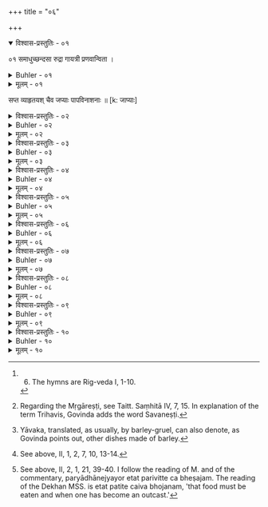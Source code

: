+++
title = "०६"

+++
<details open><summary>विश्वास-प्रस्तुतिः - ०१</summary>

०१  समाधुच्छन्दसा रुद्रा गायत्री प्रणवान्विता ।  
</details>

<details><summary>Buhler - ०१</summary>

1. The (eleven Anuvākas called) Rudras together with (the ten hymns) seen by Madhucchandas, the Gāyatrī with the syllable Om, and likewise the seven Vyāhṛtis (are the texts) which should be muttered (and) which remove guilt. [^1] 


[^1]:  6. The hymns are Rig-veda I, 1-10.
</details>

<details><summary>मूलम् - ०१</summary>

०१  समाधुच्छन्दसा रुद्रा गायत्री प्रणवान्विता ।  
</details>

सप्त व्याहृतयश् चैव जप्याः पापविनाशनाः ॥ [k: जाप्याः]

<details><summary>विश्वास-प्रस्तुतिः - ०२</summary>

०२  मृगारेष्टिः पवित्रेष्टिस् त्रिहविः पावमान्य् अपि ।  
इष्टयः पापनाशिन्यो वैश्वानर्या समन्विताः ॥
</details>

<details><summary>Buhler - ०२</summary>

2. The Mṛgāreṣṭi, the Pavitreṣṭi, the Trihavis, the Pāvamānī are the Iṣṭis which efface sin, if they are (each) combined with the Vaiśvānara (Dvādaśakapāla). [^2] 


[^2]:  Regarding the Mṛgāreṣṭi, see Taitt. Saṃhitā IV, 7, 15. In explanation of the term Trihavis, Govinda adds the word Savaneṣṭi.
</details>

<details><summary>मूलम् - ०२</summary>

०२  मृगारेष्टिः पवित्रेष्टिस् त्रिहविः पावमान्य् अपि ।  
इष्टयः पापनाशिन्यो वैश्वानर्या समन्विताः ॥
</details>

<details><summary>विश्वास-प्रस्तुतिः - ०३</summary>

०३  इदं चैवापरं गुह्यम् उच्यमानं निबोधत ।  
मुच्यते सर्वपापेभ्यो महतः पातकाद् ऋते ॥
</details>

<details><summary>Buhler - ०३</summary>

MISSING
</details>

<details><summary>मूलम् - ०३</summary>

०३  इदं चैवापरं गुह्यम् उच्यमानं निबोधत ।  
मुच्यते सर्वपापेभ्यो महतः पातकाद् ऋते ॥
</details>

<details><summary>विश्वास-प्रस्तुतिः - ०४</summary>

०४  पवित्रैर् मार्जनं कुर्वन् रुद्रैकादशिनीं [k:रुद्रैकार्देशिकां] जपन् ।  
पवित्राणि घृतैर् जुह्वत् प्रयच्छन् हेमगोतिलान् ॥
</details>

<details><summary>Buhler - ०४</summary>

MISSING
</details>

<details><summary>मूलम् - ०४</summary>

०४  पवित्रैर् मार्जनं कुर्वन् रुद्रैकादशिनीं [k:रुद्रैकार्देशिकां] जपन् ।  
पवित्राणि घृतैर् जुह्वत् प्रयच्छन् हेमगोतिलान् ॥
</details>

<details><summary>विश्वास-प्रस्तुतिः - ०५</summary>

०५  यो ऽश्नीयाद् यावकं पक्वं गोमूत्रे सशकृद्रसे ।  
सदधिक्षीरसर्पिष्के मुच्यते सो ऽंहसः क्षणात् ॥
</details>

<details><summary>Buhler - ०५</summary>

5. He who partakes of boiled barley-gruel, mixed with cow's urine, liquid cowdung, sour milk, milk, and butter, is quickly freed from sin. [^3] 


[^3]:  Yāvaka, translated, as usually, by barley-gruel, can also denote, as Govinda points out, other dishes made of barley.
</details>

<details><summary>मूलम् - ०५</summary>

०५  यो ऽश्नीयाद् यावकं पक्वं गोमूत्रे सशकृद्रसे ।  
सदधिक्षीरसर्पिष्के मुच्यते सो ऽंहसः क्षणात् ॥
</details>

<details><summary>विश्वास-प्रस्तुतिः - ०६</summary>

०६  प्रसूतो यश् च शूद्रायां येनागम्या च लङ्घिता ।  
सप्तरात्रात् प्रमुच्येते विधिनैतेन ताव् उभौ ॥
</details>

<details><summary>Buhler - ०६</summary>

6. Both he who has begotten a child on a Śūdra woman and he who has had connexion with a female, [^4]  intercourse with whom is forbidden (agamyā), are purified (if they live) according to this rule during seven days.


[^4]:  See above, II, 1, 2, 7, 10, 13-14.
</details>

<details><summary>मूलम् - ०६</summary>

०६  प्रसूतो यश् च शूद्रायां येनागम्या च लङ्घिता ।  
सप्तरात्रात् प्रमुच्येते विधिनैतेन ताव् उभौ ॥
</details>

<details><summary>विश्वास-प्रस्तुतिः - ०७</summary>

०७  रेतोमूत्रपुरीषाणां प्राशने ऽभोज्यभोजने ।  
पर्याधानेज्ययोर् एतत् परिवित्ते च भेषजम् ॥
</details>

<details><summary>Buhler - ०७</summary>

7. (That is likewise) the remedy when one has swallowed semen, ordure, and urine, or eaten the food of persons whose food must not be eaten, (and also) when a younger brother has kindled the sacred fire, has offered a Śrauta sacrifice, or taken a wife before the elder. [^5] 


[^5]:  See above, II, 2, 1, 21, 39-40. I follow the reading of M. and of the commentary, paryādhānejyayor etat parivitte ca bheṣajam. The reading of the Dekhan MSS. is etat patite caiva bhojanam, 'that food must be eaten and when one has become an outcast.'
</details>

<details><summary>मूलम् - ०७</summary>

०७  रेतोमूत्रपुरीषाणां प्राशने ऽभोज्यभोजने ।  
पर्याधानेज्ययोर् एतत् परिवित्ते च भेषजम् ॥
</details>

<details><summary>विश्वास-प्रस्तुतिः - ०८</summary>

०८  अपातकानि कर्माणि कृत्वैव सुबहून्य् अपि ।  
मुच्यते सर्वपापेभ्य इत्य् एतद् वचनं सताम् ॥
</details>

<details><summary>Buhler - ०८</summary>

8. He who has committed even a great number of (wicked) actions, excepting mortal sins, will be freed (by that rule) from all guilt. That is the statement of the virtuous.
</details>

<details><summary>मूलम् - ०८</summary>

०८  अपातकानि कर्माणि कृत्वैव सुबहून्य् अपि ।  
मुच्यते सर्वपापेभ्य इत्य् एतद् वचनं सताम् ॥
</details>

<details><summary>विश्वास-प्रस्तुतिः - ०९</summary>

०९  मन्त्रमार्गप्रमाणं तु विधानं समुदीरितम् । [k: विधाने]  
भरद्वाजादयो येन ब्रह्मणः सात्मतां गताः ॥ [k: समतां]
</details>

<details><summary>Buhler - ०९</summary>

9. But (this) ordinance, which is based on the authority of the sacred texts, is stated (to be that) through which Bharadvāja and others became equal to Brahman,
</details>

<details><summary>मूलम् - ०९</summary>

०९  मन्त्रमार्गप्रमाणं तु विधानं समुदीरितम् । [k: विधाने]  
भरद्वाजादयो येन ब्रह्मणः सात्मतां गताः ॥ [k: समतां]
</details>

<details><summary>विश्वास-प्रस्तुतिः - १०</summary>

१०  प्रसन्नहृदयो विप्रः प्रयोगाद् अस्य कर्मणः ।  
कामांस् तांस् तान् अवाप्नोति ये ये कामा हृदि स्थिताः ॥  
ये ये कामा हृदि स्थिता इति ॥
</details>

<details><summary>Buhler - १०</summary>

10. Through the performance of these rites a Brāhmaṇa, whose heart is full of peace, obtains whatever desires he may have in his heart.
</details>

<details><summary>मूलम् - १०</summary>

१०  प्रसन्नहृदयो विप्रः प्रयोगाद् अस्य कर्मणः ।  
कामांस् तांस् तान् अवाप्नोति ये ये कामा हृदि स्थिताः ॥  
ये ये कामा हृदि स्थिता इति ॥
</details>
